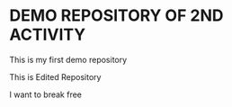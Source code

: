 # DEMO REPOSITORY OF 2ND ACTIVITY
This is my first demo repository

This is Edited Repository

I want to break free
